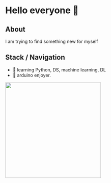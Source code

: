 # Hello everyone 👋

## About

I am trying to find something new for myself

## Stack / Navigation

- 📁 learning Python, DS, machine learning, DL
- 🤖 arduino enjoyer.

<img src="https://media.giphy.com/media/SvLuDbUOSUkDw9vpdl/giphy.gif" width=300>

